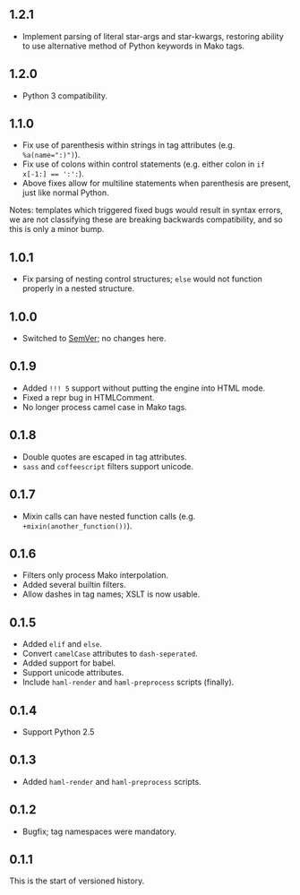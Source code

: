 
1.2.1
-----
- Implement parsing of literal star-args and star-kwargs, restoring ability to
  use alternative method of Python keywords in Mako tags.

1.2.0
-----
- Python 3 compatibility.

1.1.0
-----
- Fix use of parenthesis within strings in tag attributes (e.g. `%a(name=":)")`).
- Fix use of colons within control statements (e.g. either colon in `if x[-1:] == ':':`).
- Above fixes allow for multiline statements when parenthesis are present,
  just like normal Python.

Notes: templates which triggered fixed bugs would result in syntax errors, we
are not classifying these are breaking backwards compatibility, and so this is
only a minor bump.

1.0.1
-----
- Fix parsing of nesting control structures; `else` would not function properly in a nested structure.

1.0.0
-----
- Switched to [SemVer](http://semver.org/); no changes here.

0.1.9
---------
- Added `!!! 5` support without putting the engine into HTML mode.
- Fixed a repr bug in HTMLComment.
- No longer process camel case in Mako tags.

0.1.8
-----
- Double quotes are escaped in tag attributes.
- `sass` and `coffeescript` filters support unicode.

0.1.7
-----
- Mixin calls can have nested function calls (e.g. `+mixin(another_function())`).

0.1.6
-----
- Filters only process Mako interpolation.
- Added several builtin filters.
- Allow dashes in tag names; XSLT is now usable.

0.1.5
-----
- Added `elif` and `else`.
- Convert `camelCase` attributes to `dash-seperated`.
- Added support for babel.
- Support unicode attributes.
- Include `haml-render` and `haml-preprocess` scripts (finally).

0.1.4
-----
- Support Python 2.5

0.1.3
-----
- Added `haml-render` and `haml-preprocess` scripts.

0.1.2
-----
- Bugfix; tag namespaces were mandatory.

0.1.1
-----
This is the start of versioned history.